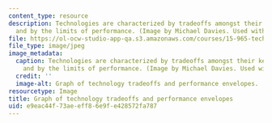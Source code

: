 ```yaml
---
content_type: resource
description: Technologies are characterized by tradeoffs amongst their key parameters,
  and by the limits of performance. (Image by Michael Davies. Used with permission.)
file: https://ol-ocw-studio-app-qa.s3.amazonaws.com/courses/15-965-technology-strategy-for-system-design-and-management-spring-2009/e9eac44f73aeeff86e9fe428572fa787_15-965s09-th.jpg
file_type: image/jpeg
image_metadata:
  caption: Technologies are characterized by tradeoffs amongst their key parameters,
    and by the limits of performance. (Image by Michael Davies. Used with permission.)
  credit: ''
  image-alt: Graph of technology tradeoffs and performance envelopes.
resourcetype: Image
title: Graph of technology tradeoffs and performance envelopes
uid: e9eac44f-73ae-eff8-6e9f-e428572fa787
---
```

